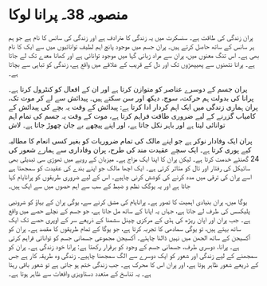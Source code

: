 # منصوبہ 38۔ پرانا لوکا

پران زندگی کی طاقت ہے۔ سنسکرت میں یہ زندگی کا مترادف ہے اور زندگی کی سانس کا نام ہے جو ہم ہر سانس کے ساتھ حاصل کرتے ہیں۔ پران جسم میں موجود پانچ اہم لطیف توانائیوں میں سے ایک کا نام بھی ہے۔ اس تنگ معنوں میں، پران سے مراد زبانی گہا میں موجود توانائی ہے اور کھانا معدے تک لے جاتا ہے۔ پرانا نتھنوں سے پھیپھڑوں تک اور دل کے قریب کے علاقے میں واقع ہے، زندگی کو تباہی سے بچاتا ہے۔

پران جسم کے دوسرے عناصر کو متوازن کرتا ہے اور ان کے افعال کو کنٹرول کرتا ہے۔ پرانا کی بدولت ہم حرکت، سوچ، دیکھ اور سن سکتے ہیں۔ پیدائش سے لے کر موت تک، پران ہماری زندگی میں ایک اہم کردار ادا کرتا ہے: پیدائش کے وقت یہ بچے کی پیدائش کے کامیاب گزرنے کے لیے ضروری طاقت فراہم کرتا ہے، موت کے وقت یہ جسم کی تمام اہم توانائی لیتا ہے اور باہر نکل جاتا ہے، اور اپنے پیچھے بے جان چھوڑ جاتا ہے۔ لاش

پران ایک وفادار نوکر ہے جو اپنے مالک کی تمام ضروریات کو بغیر کسی انعام کا مطالبہ کیے پوری کرتا ہے۔ ایک سچے عقیدت مند کی طرح، پران وفاداری سے ہمارے شعور کی 24 گھنٹے خدمت کرتا ہے۔ لیکن پران کا اپنا ایک مزاج ہے۔ میزبان کے رویے میں تھوڑی سی تبدیلی بھی سائیکل کی رفتار اور تال کو متاثر کرتی ہے۔ ایک اچھا مالک جو اپنے بندے کی عقیدت کو سمجھتا ہے اسے پران کی ترقی میں مدد کرنے کی کوشش کرنی چاہیے۔ اس کے لیے ضروری طریقوں کو پرانایام کہا جاتا ہے اور یہ یوگک نظم و ضبط کے سب سے اہم حصوں میں سے ایک ہیں۔

یوگا میں، پران بنیادی اہمیت کا تصور ہے۔ پرانایام کی مشق کرنے سے، یوگی پران کے بہاؤ کو شرونیی پلیکسس کی طرف لے جاتا ہے، جہاں یہ اپانا کے ساتھ مل جاتا ہے، جو جسم کے نچلے حصے میں واقع ہے۔ جب پران اور اپان ریڑھ کی ہڈی کے مرکزی چینل سشمنا کے ذریعے سر کے اوپری حصے تک ایک ساتھ بہتے ہیں، تو یوگی سمادھی کا تجربہ کرتا ہے، جو یوگا کے تمام طریقوں کا مقصد ہے۔ پران کو آکسیجن کے ساتھ الجھن میں نہیں ڈالنا چاہئے۔ آکسیجن مجموعی جسمانی جسم کو توانائی فراہم کرتی ہے۔ پرانا، دوسری طرف، جسمانی جسم کے وجود کو برقرار رکھتا ہے: پرانا خود زندگی ہے۔ پران کو سمجھنے کے لیے زندگی اور شعور کو ایک دوسرے سے الگ سمجھنا چاہیے۔ زندگی وہ طریقہ کار ہے جس کے ذریعے شعور ظاہر ہوتا ہے، اور پران اس کا محرک ہے۔ جب زندگی ختم ہو جاتی ہے تو شعور باقی رہتا ہے۔ یہ تناسخ کے متعدد دستاویزی واقعات سے ظاہر ہوتا ہے۔
